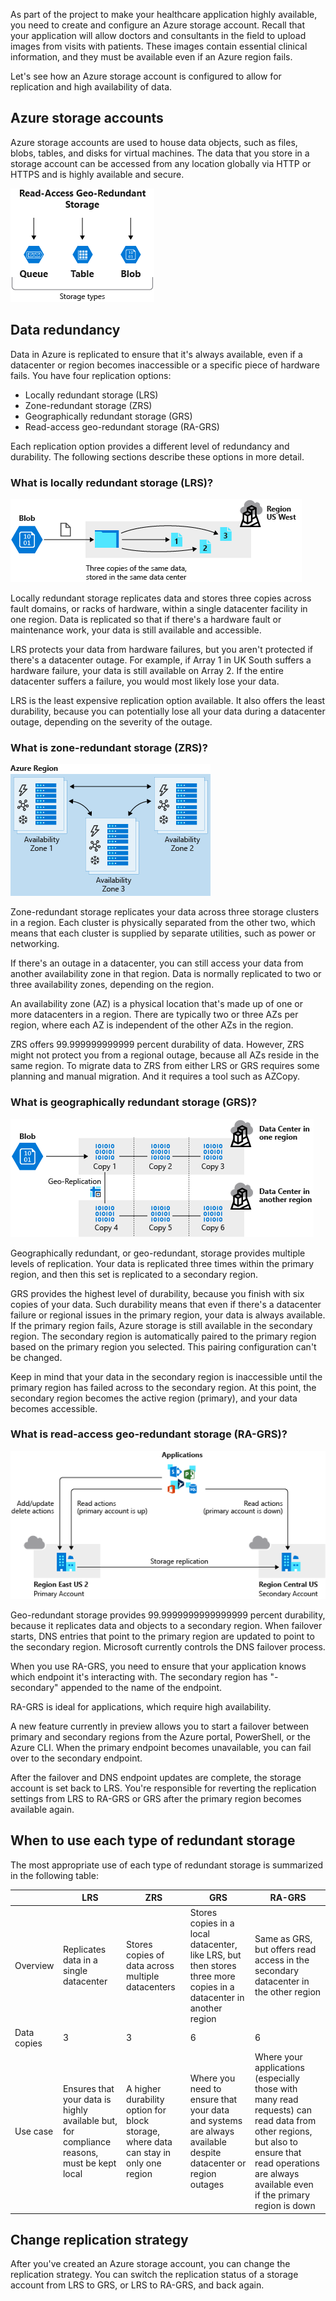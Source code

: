As part of the project to make your healthcare application highly available, you need to create and configure an Azure storage account. Recall that your application will allow doctors and consultants in the field to upload images from visits with patients. These images contain essential clinical information, and they must be available even if an Azure region fails.

Let's see how an Azure storage account is configured to allow for replication and high availability of data.

## Azure storage accounts
Azure storage accounts are used to house data objects, such as files, blobs, tables, and disks for virtual machines. The data that you store in a storage account can be accessed from any location globally via HTTP or HTTPS and is highly available and secure.

![The storage types that are accessible as read-access geo-redundant storage](../media/2-ra-grs-storage-account.png)

## Data redundancy

Data in Azure is replicated to ensure that it's always available, even if a datacenter or region becomes inaccessible or a specific piece of hardware fails. You have four replication options:

- Locally redundant storage (LRS)
- Zone-redundant storage (ZRS)
- Geographically redundant storage (GRS)
- Read-access geo-redundant storage (RA-GRS)

Each replication option provides a different level of redundancy and durability. The following sections describe these options in more detail.

### What is locally redundant storage (LRS)?

![An overview of locally redundant storage](../media/2-locally-redundant-storage.png)

Locally redundant storage replicates data and stores three copies across fault domains, or racks of hardware, within a single datacenter facility in one region. Data is replicated so that if there's a hardware fault or maintenance work, your data is still available and accessible.

LRS protects your data from hardware failures, but you aren't protected if there's a datacenter outage. For example, if Array 1 in UK South suffers a hardware failure, your data is still available on Array 2. If the entire datacenter suffers a failure, you would most likely lose your data.

LRS is the least expensive replication option available. It also offers the least durability, because you can potentially lose all your data during a datacenter outage, depending on the severity of the outage.

### What is zone-redundant storage (ZRS)?

![An overview of zone-redundant storage](../media/2-zone-redundant-storage.png)

Zone-redundant storage replicates your data across three storage clusters in a region. Each cluster is physically separated from the other two, which means that each cluster is supplied by separate utilities, such as power or networking.

If there's an outage in a datacenter, you can still access your data from another availability zone in that region. Data is normally replicated to two or three availability zones, depending on the region.

An availability zone (AZ) is a physical location that's made up of one or more datacenters in a region. There are typically two or three AZs per region, where each AZ is independent of the other AZs in the region.

ZRS offers 99.999999999999 percent durability of data. However, ZRS might not protect you from a regional outage, because all AZs reside in the same region. To migrate data to ZRS from either LRS or GRS requires some planning and manual migration. And it requires a tool such as AZCopy.

### What is geographically redundant storage (GRS)?

![An overview of geo-redundant storage](../media/2-geo-redundant-storage.png)

Geographically redundant, or geo-redundant, storage provides multiple levels of replication. Your data is replicated three times within the primary region, and then this set is replicated to a secondary region.

GRS provides the highest level of durability, because you finish with six copies of your data. Such durability means that even if there's a datacenter failure or regional issues in the primary region, your data is always available. If the primary region fails, Azure storage is still available in the secondary region. The secondary region is automatically paired to the primary region based on the primary region you selected. This pairing configuration can't be changed.

Keep in mind that your data in the secondary region is inaccessible until the primary region has failed across to the secondary region. At this point, the secondary region becomes the active region (primary), and your data becomes accessible.

### What is read-access geo-redundant storage (RA-GRS)?

![An overview of read-access geo-redundant storage](../media/2-ra-grs-redundant-storage.png)

Geo-redundant storage provides 99.9999999999999999 percent durability, because it replicates data and objects to a secondary region. When failover starts, DNS entries that point to the primary region are updated to point to the secondary region. Microsoft currently controls the DNS failover process.

When you use RA-GRS, you need to ensure that your application knows which endpoint it's interacting with. The secondary region has "-secondary" appended to the name of the endpoint.

RA-GRS is ideal for applications, which require high availability.

A new feature currently in preview allows you to start a failover between primary and secondary regions from the Azure portal, PowerShell, or the Azure CLI. When the primary endpoint becomes unavailable, you can fail over to the secondary endpoint.

After the failover and DNS endpoint updates are complete, the storage account is set back to LRS. You're responsible for reverting the replication settings from LRS to RA-GRS or GRS after the primary region becomes available again.

## When to use each type of redundant storage

The most appropriate use of each type of redundant storage is summarized in the following table:

| | LRS | ZRS | GRS | RA-GRS |
| ------| -------- | --------------- | --------------- | ------ |
|Overview | Replicates data in a single datacenter | Stores copies of data across multiple datacenters | Stores copies in a local datacenter, like LRS, but then stores three more copies in a datacenter in another region | Same as GRS, but offers read access in the secondary datacenter in the other region
| Data copies | 3 | 3 | 6 | 6
| Use case | Ensures that your data is highly available but, for compliance reasons, must be kept local | A higher durability option for block storage, where data can stay in only one region | Where you need to ensure that your data and systems are always available despite datacenter or region outages | Where your applications (especially those with many read requests) can read data from other regions, but also to ensure that read operations are always available even if the primary region is down

## Change replication strategy

After you've created an Azure storage account, you can change the replication strategy. You can switch the replication status of a storage account from LRS to GRS, or LRS to RA-GRS, and back again.
